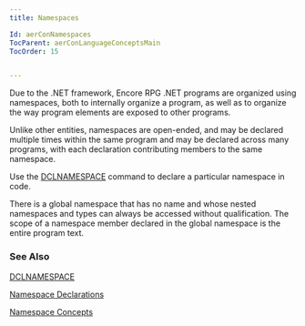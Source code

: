 ```yaml
---
title: Namespaces

Id: aerConNamespaces
TocParent: aerConLanguageConceptsMain
TocOrder: 15


---
```


Due to the .NET framework, Encore RPG .NET programs are organized using namespaces, both to internally organize a program, as well as to organize the way program elements are exposed to other programs. 

Unlike other entities, namespaces are open-ended, and may be declared multiple times within the same program and may be declared across many programs, with each declaration contributing members to the same namespace. 

Use the [DCLNAMESPACE](DCLNAMESPACE.html) command to declare a particular namespace in code. 

There is a global namespace that has no name and whose nested namespaces and types can always be accessed without qualification. The scope of a namespace member declared in the global namespace is the entire program text. 

### See Also
[DCLNAMESPACE](DCLNAMESPACE.html)

[Namespace Declarations](aerConNamespaceDeclarations.html)

[Namespace Concepts](aerConNamespacesConcepts.html) 
